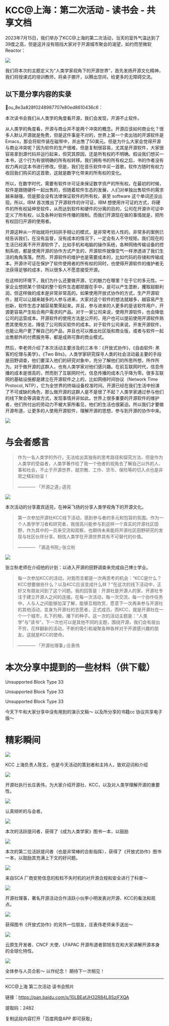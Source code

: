 # KCC@上海：第二次活动 - 读书会 - 共享文档

2023年7月15日，我们举办了KCC@上海的第二次活动，当天的室外气温达到了39度之高，但是这并没有阻挡大家对于开源城市聚会的渴望，如约而至微软Reactor：

![](https://kaiyuanshe.cn/api/lark/file/CQVQbeiOMowaOCxN1R8ccjX1nwh)

我们将本次的主题定义为“人类学家视角下的开源世界”，首先发扬开源文化精神，我们将授课式的培训教师，将桌子挪开，以腾出空间，给更多的无障碍交流。

## 以下是分享内容的实录

👤ou_8e3a828f0248987707e80ed8610436c6：

本次读书会我们从人类学的角度看开源，我们会发现，开源不止软件。

从人类学的角度看，开源与商业并不是两个冲突的概念。开源应该如何商业化？很多人默认开源就是免费，但是这件事是不对的，世界上第一个卖出钱的开源软件是 Emacs，那会将软件装在磁带中，并出售了50美元。但是为什么大家会觉得开源与商业冲突呢？因为软件的生产很难，但是复制很容易，尤其是开源软件，大家很容易拿到源代码并运行起来，但究其原因，还是所有权的不明确。假设我们想买一本书，这个行为有很明确的所有权转移。我们拥有书的所有权之后，书的作者没有权力再对这本书进行修改。但是，我们在音乐软件中买一首歌，软件方随时有权力收回我们购买的这首歌，这就是数字化带来的所有权的变化。

所以，在数字时代，需要有软件许可证来保证数字资产的所有权。在最初的时候，软件是跟随硬件一起出售的，但随着软件生态的发展，人们对单独出售软件的需求越来越强，但是那会没有法律保证软件的所有权，甚至 software 这个单词还没出现。所以，IBM 首次推出了开源软件的许可证，IBM 想使用许可证的方式，将硬件的所有权延伸至软件，从而达到软件和硬件的分离的目的，公司在开源许可证中定义了所有权，以及各种对软件传播的限制。而我们开源现在做的事情就是，把所有权回归开源的使用者。

开源这种从一开始就将代码拱手相让的模式，是非常考验人性的。非常多的案例已经告诉我们，在没有监督，没有成本的情况下，一定会有人不守规矩。我们现在的生活已经离不开开源软件了，比如手机和电脑的操作系统，各种网络传输设备的控制系统，都是使用开源的协作方式产生的，开源软件就像空气一样渗透进了我们生活的角角落落。然而，开源软件的维护也是需要成本的，比如代码的存储和传输成本。开源许可证在保护了软件使用者的所有权的同时，也使得开源软件的维护者无法获得足够的成本，所以很多人不愿意接受开源。

在这样的环境下，我们为什么还要做开源，它的魅力在哪里？在于它的多元性。一家企业想把某个领域的整个软件生态都把握在手中，是可以产生垄断，攫取超额利润，但这样做的成本是非常非常高的。如果使用开放式协作的方式，生产开源软件，就可以让越来越多的人参与进来，大家对这个软件的想法就越多，越容易产生创新，软件生态才越容易繁荣起来。并且，参与进来的人更多的是该软件用户，开源更容易产生贴合用户需求的产品。对于一家公司来说，使用开源软件，也会降低公司的运营成本。开源软件的使用方法是公开的，用户也可以提前使用开源软件熟悉其使用方法，降低了公司购买软件的成本。对于软件公司来说，开发开源软件，也能让用户更了解自己的产品，并且也可以推出社区版和商业版，或者与软件一起出售额外的付费服务等，都是成熟可靠的商业模式。

然后，李老师介绍了本次活动主要涉及的三本书：《开放式协作》，《自由软件: 黑客的伦理与美学》，《Two Bits》。人类学家研究探寻人类的社会活动最主要的手段是田野调查，他们要深入他们的研究对象中，充分了解他们的所思所想，所作所为。对于做开源的这群人，也有人类学家对他们感兴趣。在前互联网时代，信息传播的成本是很高的，然而到了互联网时代，信息传播的成本几乎降为零。很多互联网的基础设施都是建立在开源软件之上的，比如网络时间协议（Network Time Protocol, NTP），它为全世界的终端设备校准时间。开源已经在我们生活中扮演了不可或缺的角色，那么做开源的这群人是不是很了不起？人类学家通过参与他们的线下聚会等调查方式，发现事情并非如此。世界上很多重要的开源软件的维护者，他们所付出的劳动力不被大家所看见，他们的生活也很窘迫。所以我们才要做开源布道，让更多的人使用开源软件，理解开源的思想，参与到开源的协作中来。

![](https://kaiyuanshe.cn/api/lark/file/Hb9ybblyTo0UNSx9MklcoyW1nmh)

# 与会者感言

> 作为一名人类学的外行，无法给出其独有的思考路径和探究方法，但是作为人类学的受益者，人类学著作给了我一个他者的视角去了解自己以外的人、事和社会，不止于开源世界，就宗教、工作、货币、保险等的切入点也是非常之精彩纷呈！
> 
> ———— 「开源之道」·适兕

![](https://kaiyuanshe.cn/api/lark/file/SIFxbgh5coD1D8x3pOHc5m4JnGh)

本次活动的分享嘉宾适兕，在神采飞扬的分享人类学视角下的开源文化。

> 第一次参加开源社KCC线下活动，感到参与者的多元和包容的氛围。作为一个人类学学习者和研究者，我很高兴能参与到这样一个真实的开源社区田野，作为其中的一员来交流和观察，也期待未来能将开源社区田野研究的发现与社区伙伴分享。相信人类学在开源世界具有不可替代的价值。
> 
> ———— 「源造书院」·张立秋

![](https://kaiyuanshe.cn/api/lark/file/Mf4kb3DGwoqnjqxXOW2cQKvenEf)

张立秋老师在介绍他的计划：以进入开源的田野调查来完成自己博士学业。

> 每一次参加KCC的活动，对我而言都是一次再思考的机会：“KCC是什么？KCC想要做些什么？以及KCC应该变成什么样？”在这次的线下活动中，正好又有朋友问到了这个问题。我的回答是：开源社是开源人的家，开源社专注于建立开源人之间的连接。在每一次活动，每一次交流，每一个协作任务中，人与人之间能够加深了解，能够互相欣赏，愿意下一次再来参与开源社的其他活动，变身为开源社的志愿者，正式成员。而KCC，就是开源社在一个一个城市，扎下的根，播下的种子。这一次的活动主题是：“人类学”与“读书”，下一次也可以是其他不同的主题，围绕开源，我们会有层出不穷，花样翻新的活动，不断的吸引和凝聚各种各样对于开源感兴趣的朋友。这就是KCC的使命。
> 
> ———— 「开源社理事」·庄表伟

# 本次分享中提到的一些材料（供下载）

Unsupported Block Type 33

Unsupported Block Type 33

Unsupported Block Type 33

今天下午和大家分享中没有用到的演示文稿～ 以及所分享的书籍cc 协议共享电子版～

# 精彩瞬间

![](https://kaiyuanshe.cn/api/lark/file/My60bTHomo52ZSxFtRNcTjAunwb)

KCC 上海负责人陈玄，也是今天活动的策划者和主持人，致欢迎词和介绍

![](https://kaiyuanshe.cn/api/lark/file/MTQ7biqDtoUebHxbh0CcBL14n2b)

开源社执行长庄表伟，为大家介绍开源社、KCC，以及对人类学理解开源的重要性。

![](https://kaiyuanshe.cn/api/lark/file/XwlCbHsk2oO0x7xxiE8cwe1snUd)

认真倾听的与会者。

![](https://kaiyuanshe.cn/api/lark/file/SxQjbL9dKogjsZxSXd6cBwTJn0g)

本次的活跃提问者，获得了《成为人类学家》图书一本，以鼓励

![](https://kaiyuanshe.cn/api/lark/file/E2j0bRDZ6oNXzwx7X27cezManxh)

本次的第二位活跃提问者（也是非常棒的合影指挥），获得了《开放式协作》图书一本，以鼓励其充满上下文的好问题。

![](https://kaiyuanshe.cn/api/lark/file/FHDFbDo2somDCjxxn16cOd45nRb)

来自SCA 厂商安势信息的粒粒不失时机的对开源合规和安全进行了科普～

![](https://kaiyuanshe.cn/api/lark/file/KcxvbFsgHoQ5q1xrKxIcJIOPncb)

开源社理事，著名开源活动合作活跃小伙李小明发表对开源、KCC的看法和观点。

![](https://kaiyuanshe.cn/api/lark/file/IFRkbS0dnoF33Qx1Jn5cVOGrn5b)

获得图书《开放式协作》的另外一位朋友，庄表伟老师亲手送出～

![](https://kaiyuanshe.cn/api/lark/file/K92rbgEMWog5EaxKRBrcTJjXnvd)

云原生开发者、CNCF 大使、LFAPAC 开源布道者郭旭东在和大家讲解开源本身的全球化特性。

![](https://kaiyuanshe.cn/api/lark/file/Oh1tbHrWHoh75Wx7uPQcO0oEnHe)

全体参与人员合影～ 以作纪念！ 期待下一次相见！

---

KCC@上海 第二次活动 读书会照片

链接：https://pan.baidu.com/s/10LBEafJH32R84L8SzjFXQA

提取码：24B2

复制这段内容打开「百度网盘APP 即可获取」